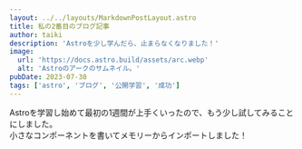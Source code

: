 ```yaml
---
layout: ../../layouts/MarkdownPostLayout.astro
title: 私の2番目のブログ記事
author: taiki
description: 'Astroを少し学んだら、止まらなくなりました！'
image:
  url: 'https://docs.astro.build/assets/arc.webp'
  alt: 'Astroのアークのサムネイル。'
pubDate: 2023-07-30
tags: ['astro', 'ブログ', '公開学習', '成功']
---
```


Astroを学習し始めて最初の1週間が上手くいったので、もう少し試してみることにしました。  
小さなコンポーネントを書いてメモリーからインポートしました！
